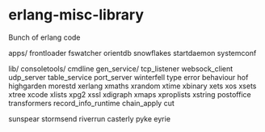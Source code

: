 erlang-misc-library
===================

Bunch of erlang code

apps/
    frontloader
    fswatcher
    orientdb
    snowflakes
    startdaemon
    systemconf

lib/
    consoletools/
        cmdline
    gen_service/
        tcp_listener
        websock_client
        udp_server
        table_service
        port_server
    winterfell
        type error behaviour hof
    highgarden
    morestd
        xerlang xmaths xrandom xtime xbinary xets xos xsets xtree xcode
        xlists xpg2 xssl xdigraph xmaps xproplists xstring
    postoffice
    transformers
        record_info_runtime
        chain_apply
        cut

        
        
sunspear
stormsend
riverrun
casterly
pyke
eyrie

